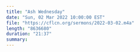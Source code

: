 ```yaml
---
title: "Ash Wednesday"
date: "Sun, 02 Mar 2022 10:00:00 EST"
file: "https://cflcn.org/sermons/2022-03-02.m4a"
length: "8636680"
duration: "21:37"
summary: 
---
```

